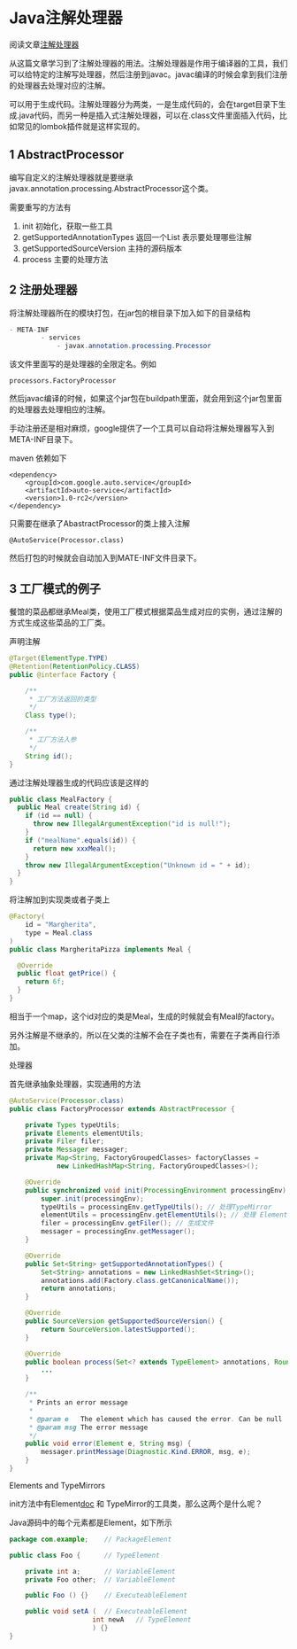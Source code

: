 # Java注解处理器

阅读文章[注解处理器](http://hannesdorfmann.com/annotation-processing/annotationprocessing101)

从这篇文章学习到了注解处理器的用法。注解处理器是作用于编译器的工具，我们可以给特定的注解写处理器，然后注册到javac。javac编译的时候会拿到我们注册的处理器去处理对应的注解。

可以用于生成代码。注解处理器分为两类，一是生成代码的，会在target目录下生成.java代码，而另一种是插入式注解处理器，可以在.class文件里面插入代码，比如常见的lombok插件就是这样实现的。

## 1 AbstractProcessor

编写自定义的注解处理器就是要继承javax.annotation.processing.AbstractProcessor这个类。

需要重写的方法有

1. init 初始化，获取一些工具
2. getSupportedAnnotationTypes 返回一个List<String> 表示要处理哪些注解
3. getSupportedSourceVersion 主持的源码版本
4. process 主要的处理方法



## 2 注册处理器

将注解处理器所在的模块打包，在jar包的根目录下加入如下的目录结构

```java
- META-INF
		- services
			- javax.annotation.processing.Processor
```

该文件里面写的是处理器的全限定名。例如

```
processors.FactoryProcessor
```

然后javac编译的时候，如果这个jar包在buildpath里面，就会用到这个jar包里面的处理器去处理相应的注解。

手动注册还是相对麻烦，google提供了一个工具可以自动将注解处理器写入到META-INF目录下。

maven 依赖如下

```
<dependency>
    <groupId>com.google.auto.service</groupId>
    <artifactId>auto-service</artifactId>
    <version>1.0-rc2</version>
</dependency>
```

只需要在继承了AbastractProcessor的类上接入注解

```
@AutoService(Processor.class)
```

然后打包的时候就会自动加入到MATE-INF文件目录下。

## 3 工厂模式的例子

餐馆的菜品都继承Meal类，使用工厂模式根据菜品生成对应的实例，通过注解的方式生成这些菜品的工厂类。



声明注解

```java
@Target(ElementType.TYPE)
@Retention(RetentionPolicy.CLASS)
public @interface Factory {

    /**
     * 工厂方法返回的类型
     */
    Class type();

    /**
     * 工厂方法入参
     */
    String id();
}
```

通过注解处理器生成的代码应该是这样的

```java
public class MealFactory {
  public Meal create(String id) {
    if (id == null) {
      throw new IllegalArgumentException("id is null!");
    }
    if ("mealName".equals(id)) {
      return new xxxMeal();
    }
    throw new IllegalArgumentException("Unknown id = " + id);
  }
}
```

将注解加到实现类或者子类上

```java
@Factory(
    id = "Margherita",
    type = Meal.class  
)
public class MargheritaPizza implements Meal {

  @Override
  public float getPrice() {
    return 6f;
  }
}
```

相当于一个map，这个id对应的类是Meal，生成的时候就会有Meal的factory。

另外注解是不继承的，所以在父类的注解不会在子类也有，需要在子类再自行添加。



处理器

首先继承抽象处理器，实现通用的方法

```java
@AutoService(Processor.class)
public class FactoryProcessor extends AbstractProcessor {

    private Types typeUtils;
    private Elements elementUtils;
    private Filer filer;
    private Messager messager;
    private Map<String, FactoryGroupedClasses> factoryClasses =
            new LinkedHashMap<String, FactoryGroupedClasses>();

    @Override
    public synchronized void init(ProcessingEnvironment processingEnv) {
        super.init(processingEnv);
        typeUtils = processingEnv.getTypeUtils(); // 处理TypeMirror
        elementUtils = processingEnv.getElementUtils(); // 处理 Element
        filer = processingEnv.getFiler(); // 生成文件
        messager = processingEnv.getMessager(); 
    }

    @Override
    public Set<String> getSupportedAnnotationTypes() {
        Set<String> annotations = new LinkedHashSet<String>();
        annotations.add(Factory.class.getCanonicalName());
        return annotations;
    }

    @Override
    public SourceVersion getSupportedSourceVersion() {
        return SourceVersion.latestSupported();
    }

    @Override
    public boolean process(Set<? extends TypeElement> annotations, RoundEnvironment roundEnv) {
		...
    }

    /**
     * Prints an error message
     *
     * @param e   The element which has caused the error. Can be null
     * @param msg The error message
     */
    public void error(Element e, String msg) {
        messager.printMessage(Diagnostic.Kind.ERROR, msg, e);
    }
}
```



Elements and TypeMirrors

init方法中有Element[doc](https://docs.oracle.com/javase/8/docs/api/javax/lang/model/element/Element.html) 和  TypeMirror的工具类，那么这两个是什么呢？

Java源码中的每个元素都是Element，如下所示

```java
package com.example;	// PackageElement

public class Foo {		// TypeElement

	private int a;		// VariableElement
	private Foo other; 	// VariableElement

	public Foo () {} 	// ExecuteableElement

	public void setA ( 	// ExecuteableElement
	                 int newA	// TypeElement
	                 ) {}
}
```
